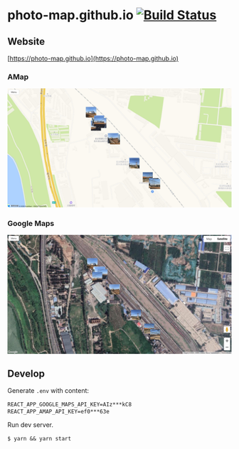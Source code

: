 # photo-map.github.io [![Build Status](https://travis-ci.org/photo-map/photo-map.github.io.svg?branch=master)](https://travis-ci.org/photo-map/photo-map.github.io)

## Website

[https://photo-map.github.io](https://photo-map.github.io)

### AMap

![](demo-amap.jpg)

### Google Maps

![](demo-google-map.jpg)

## Develop

Generate `.env` with content:

```
REACT_APP_GOOGLE_MAPS_API_KEY=AIz***kC8
REACT_APP_AMAP_API_KEY=ef0***63e
```

Run dev server.

```
$ yarn && yarn start
```

